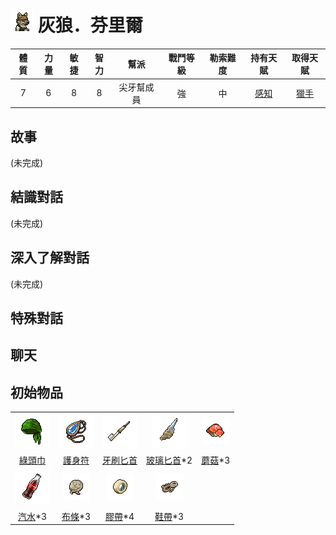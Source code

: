# ![img](images/Wolf.png) 灰狼．芬里爾

|體質|力量|敏捷|智力|幫派|戰鬥等級|勒索難度|持有天賦|取得天賦|
|:--:|:--:|:--:|:--:|:--:|:--:|:--:|:--:|:--:|
|7|6|8|8|尖牙幫成員|強|中|[感知](技能.md#感知)|[獵手](技能.md#獵手)|

## 故事

(未完成)

## 結識對話

(未完成)

## 深入了解對話

(未完成)


## 特殊對話

## 聊天

## 初始物品

||||||
|:--:|:--:|:--:|:--:|:--:|
|![img](images/item_pic_LTJ.png)|![img](images/item_pic_HYHSF.png)|![img](images/item_pic_YSBS.png)|![img](images/item_pic_BLBS.png)|![img](images/item_pic_HMG.png)|
|[綠頭巾](道具.md#綠頭巾)|[護身符](道具.md#護身符)|[牙刷匕首](道具.md#牙刷匕首)|[玻璃匕首](道具.md#玻璃匕首)*2|[蘑菇](道具.md#蘑菇)*3|
|![img](images/item_pic_QS2.png)|![img](images/item_pic_BT.png)|![img](images/item_pic_JD.png)|![img](images/item_pic_XD.png)||
|[汽水](道具.md#汽水)*3|[布條](道具.md#布條)*3|[膠帶](道具.md#膠帶)*4|[鞋帶](道具.md#鞋帶)*3||


